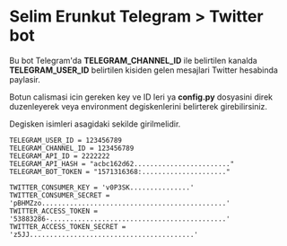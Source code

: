 # Selim Erunkut Telegram > Twitter bot
Bu bot Telegram'da **TELEGRAM_CHANNEL_ID** ile belirtilen kanalda **TELEGRAM_USER_ID** belirtilen kisiden gelen mesajlari Twitter hesabinda paylasir.

Botun calismasi icin gereken key ve ID leri ya **config.py** dosyasini direk duzenleyerek veya environment degiskenlerini belirterek girebilirsiniz.

Degisken isimleri asagidaki sekilde girilmelidir.

```
TELEGRAM_USER_ID = 123456789
TELEGRAM_CHANNEL_ID = 123456789
TELEGRAM_API_ID = 2222222
TELEGRAM_API_HASH = "acbc162d62........................"
TELEGRAM_BOT_TOKEN = "1571316368:....................."

TWITTER_CONSUMER_KEY = 'v0P3SK...............'
TWITTER_CONSUMER_SECRET = 'pBHMZzo..............................................'
TWITTER_ACCESS_TOKEN = '53883286-............................................'
TWITTER_ACCESS_TOKEN_SECRET = 'z5JJ.........................................'
```
